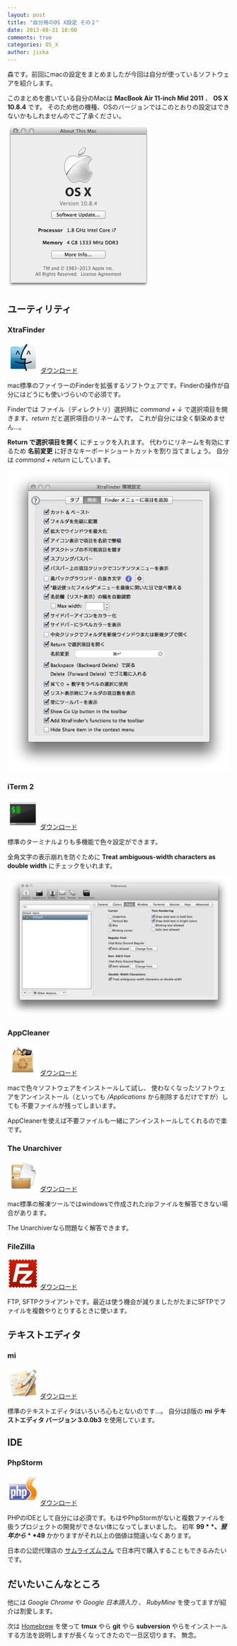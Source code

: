 ```yaml
---
layout: post
title: "自分用のOS X設定 その２"
date: 2013-08-31 10:00
comments: true
categories: OS_X
author: jiska
---
```


森です。前回にmacの設定をまとめましたが今回は自分が使っているソフトウェアを紹介します。

このまとめを書いている自分のMacは **MacBook Air 11-inch Mid 2011** 、 **OS X 10.8.4** です。
そのため他の機種、OSのバージョンではこのとおりの設定はできないかもしれませんのでご了承ください。

![my OS X](/images/posts/2013-08-12-set-up-os-x-part-1/my_os_x.png)

<!-- more -->

## ユーティリティ

### XtraFinder

![XtraFinder](/images/posts/2013-08-31-set-up-os-x-part-2/XtraFinder.png)
[ダウンロード](http://www.trankynam.com/xtrafinder/)

mac標準のファイラーのFinderを拡張するソフトウェアです。Finderの操作が自分にはどうにも使いづらいので必須です。

Finderでは ファイル（ディレクトリ）選択時に *command + ↓* で選択項目を開きます、*return* だと選択項目のリネームです。
これが自分には全く馴染めません…。

**Return で選択項目を開く** にチェックを入れます。
代わりにリネームを有効にするため **名前変更** に好きなキーボードショートカットを割り当てましょう。
自分は *command + return* にしています。

![XtraFinderの設定](/images/posts/2013-08-31-set-up-os-x-part-2/XtraFinder-setting.png)

### iTerm 2

![iTerm 2](/images/posts/2013-08-31-set-up-os-x-part-2/iTerm-2.png)
[ダウンロード](http://www.iterm2.com/)

標準のターミナルよりも多機能で色々設定ができます。

全角文字の表示崩れを防ぐために **Treat ambiguous-width characters as double width** にチェックをいれます。

![iTerm 2の設定](/images/posts/2013-08-31-set-up-os-x-part-2/iTerm-2-setting.png)

### AppCleaner

![AppCleaner](/images/posts/2013-08-31-set-up-os-x-part-2/AppCleaner.png)
[ダウンロード](http://www.freemacsoft.net/appcleaner/)

macで色々ソフトウェアをインストールして試し、
使わなくなったソフトウェアをアンインストール（といっても */Applications* から削除するだけですが）しても
不要ファイルが残ってしまいます。

AppCleanerを使えば不要ファイルも一緒にアンインストールしてくれるので楽です。

### The Unarchiver

![The Unarchiver](/images/posts/2013-08-31-set-up-os-x-part-2/The-Unarchiver.png)
[ダウンロード](https://itunes.apple.com/en/app/the-unarchiver/id425424353)

mac標準の解凍ツールではwindowsで作成されたzipファイルを解答できない場合があります。

The Unarchiverなら問題なく解答できます。

### FileZilla

![FileZilla](/images/posts/2013-08-31-set-up-os-x-part-2/FileZilla.png)
[ダウンロード](https://filezilla-project.org/)

FTP, SFTPクライアントです。最近は使う機会が減りましたがたまにSFTPでファイルを複数やりとりするときに使います。

## テキストエディタ

### mi

![mi](/images/posts/2013-08-31-set-up-os-x-part-2/mi.png)
[ダウンロード](http://www.mimikaki.net/)

標準のテキストエディタはいろいろ心もとないのです…。
自分はβ版の **mi テキストエディタ バージョン 3.0.0b3** を使用しています。

## IDE

### PhpStorm

![PhpStorm](/images/posts/2013-08-31-set-up-os-x-part-2/PhpStorm.png)
[ダウンロード](http://www.jetbrains.com/phpstorm/)

PHPのIDEとして自分には必須です。もはやPhpStormがないと複数ファイルを扱うプロジェクトの開発ができない体になってしまいました。
初年 **$99** 、翌年から **$49** かかりますがそれ以上の価値は間違いなくあります。

日本の公認代理店の [サムライズムさん](http://samuraism.com/products/jetbrains/phpstorm) で日本円で購入することもできるみたいです。

## だいたいこんなところ

他には *Google Chrome* や *Google 日本語入力* 、 *RubyMine* を使ってますが紹介は割愛します。

次は [Homebrew](http://brew.sh/index_ja.html) を使って **tmux** やら **git** やら **subversion** やらをインストールする方法を説明しますが長くなってきたので一旦区切ります。
無念。